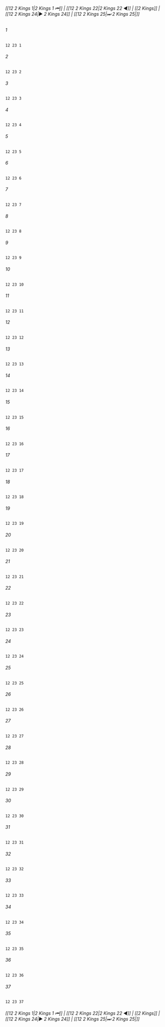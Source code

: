 
###### [[12 2 Kings 1|2 Kings 1 ⏮]] | [[12 2 Kings 22|2 Kings 22 ◀]] | [[2 Kings]] | [[12 2 Kings 24|▶ 2 Kings 24]] | [[12 2 Kings 25|⏭ 2 Kings 25|]]

###### 1
``` verse
12 23 1 
```
###### 2
``` verse
12 23 2 
```
###### 3
``` verse
12 23 3 
```
###### 4
``` verse
12 23 4 
```
###### 5
``` verse
12 23 5 
```
###### 6
``` verse
12 23 6 
```
###### 7
``` verse
12 23 7 
```
###### 8
``` verse
12 23 8 
```
###### 9
``` verse
12 23 9 
```
###### 10
``` verse
12 23 10 
```
###### 11
``` verse
12 23 11 
```
###### 12
``` verse
12 23 12 
```
###### 13
``` verse
12 23 13 
```
###### 14
``` verse
12 23 14 
```
###### 15
``` verse
12 23 15 
```
###### 16
``` verse
12 23 16 
```
###### 17
``` verse
12 23 17 
```
###### 18
``` verse
12 23 18 
```
###### 19
``` verse
12 23 19 
```
###### 20
``` verse
12 23 20 
```
###### 21
``` verse
12 23 21 
```
###### 22
``` verse
12 23 22 
```
###### 23
``` verse
12 23 23 
```
###### 24
``` verse
12 23 24 
```
###### 25
``` verse
12 23 25 
```
###### 26
``` verse
12 23 26 
```
###### 27
``` verse
12 23 27 
```
###### 28
``` verse
12 23 28 
```
###### 29
``` verse
12 23 29 
```
###### 30
``` verse
12 23 30 
```
###### 31
``` verse
12 23 31 
```
###### 32
``` verse
12 23 32 
```
###### 33
``` verse
12 23 33 
```
###### 34
``` verse
12 23 34 
```
###### 35
``` verse
12 23 35 
```
###### 36
``` verse
12 23 36 
```
###### 37
``` verse
12 23 37 
```

###### [[12 2 Kings 1|2 Kings 1 ⏮]] | [[12 2 Kings 22|2 Kings 22 ◀]] | [[2 Kings]] | [[12 2 Kings 24|▶ 2 Kings 24]] | [[12 2 Kings 25|⏭ 2 Kings 25|]]

